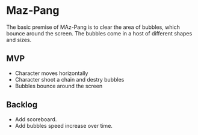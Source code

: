 # Maz-Pang

The basic premise of MAz-Pang is to clear the area of bubbles, which bounce around the screen. The bubbles come in a host of different shapes and sizes.

## MVP

- Character moves horizontally
- Character shoot a chain and destry bubbles
- Bubbles bounce around the screen

## Backlog

- Add scoreboard.
- Add bubbles speed increase over time.